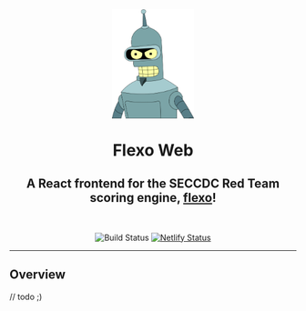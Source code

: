 <div align="center">

<img src="./public/flexo.png" align="center" width="144px" heigh="222px" />

# Flexo Web

## A React frontend for the SECCDC Red Team scoring engine, [flexo](https;//github.com/seccdc/flexo)!

</div>

<br/>

<div align="center">

![Build Status](https://github.com/parsec/flexo-web/actions/workflows/build_react.yml/badge.svg)
[![Netlify Status](https://api.netlify.com/api/v1/badges/2c161edd-9612-4660-99f9-36ed62b6cfbf/deploy-status)](https://app.netlify.com/sites/jovial-hamilton-08fb06/deploys)

</div>

---

## Overview

// todo ;)

